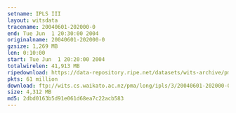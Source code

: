 ```yaml
---
setname: IPLS III
layout: witsdata
tracename: 20040601-202000-0
end: Tue Jun  1 20:30:00 2004
originalname: 20040601-202000-0
gzsize: 1,269 MB
len: 0:10:00
start: Tue Jun  1 20:20:00 2004
totalwirelen: 41,913 MB
ripedownload: https://data-repository.ripe.net/datasets/wits-archive/pma/long/ipls/3/20040601-202000-0.gz
pkts: 61 million
download: ftp://wits.cs.waikato.ac.nz/pma/long/ipls/3/20040601-202000-0.gz
size: 4,312 MB
md5: 2dbd0163b5d91e061d68ea7c22acb583
---
```

